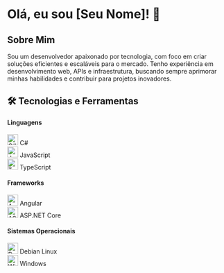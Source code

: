 # Olá, eu sou [Seu Nome]! 👋

## Sobre Mim
Sou um desenvolvedor apaixonado por tecnologia, com foco em criar soluções eficientes e escaláveis para o mercado. Tenho experiência em desenvolvimento web, APIs e infraestrutura, buscando sempre aprimorar minhas habilidades e contribuir para projetos inovadores.

## 🛠️ Tecnologias e Ferramentas

#### Linguagens
<img src="https://cdn.jsdelivr.net/gh/devicons/devicon/icons/csharp/csharp-original.svg" alt="C#" width="25" height="25" /> C#  
<img src="https://cdn.jsdelivr.net/gh/devicons/devicon/icons/javascript/javascript-original.svg" alt="JavaScript" width="25" height="25" /> JavaScript  
<img src="https://cdn.jsdelivr.net/gh/devicons/devicon/icons/typescript/typescript-original.svg" alt="TypeScript" width="25" height="25" /> TypeScript

#### Frameworks
<img src="https://cdn.jsdelivr.net/gh/devicons/devicon/icons/angularjs/angularjs-original.svg" alt="Angular" width="25" height="25" /> Angular  
<img src="https://cdn.jsdelivr.net/gh/devicons/devicon/icons/dot-net/dot-net-original.svg" alt="ASP.NET Core" width="25" height="25" /> ASP.NET Core

#### Sistemas Operacionais
<img src="https://cdn.jsdelivr.net/gh/devicons/devicon/icons/debian/debian-original.svg" alt="Debian" width="25" height="25" /> Debian Linux  
<img src="https://cdn.jsdelivr.net/gh/devicons/devicon/icons/windows8/windows8-original.svg" alt="Windows" width="25" height="25" /> Windows

